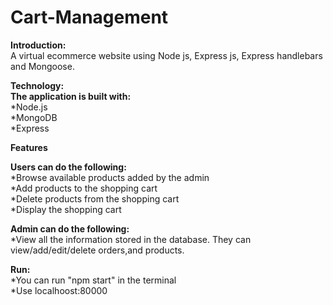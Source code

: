 # Cart-Management
**Introduction:**<br/>
A virtual ecommerce website using Node js, Express js, Express handlebars and Mongoose.
 
**Technology:**<br/>
    **The application is built with:**<br/>
*Node.js<br/>
*MongoDB<br/>
*Express<br/>
 
**Features**

**Users can do the following:**<br/>
*Browse available products added by the admin<br/>
*Add products to the shopping cart<br/>
*Delete products from the shopping cart<br/>
*Display the shopping cart<br/>

**Admin can do the following:**<br/>
*View all the information stored in the database. They can view/add/edit/delete orders,and products.<br/>

**Run:**<br/>
*You can run "npm start" in the terminal<br/>
*Use localhoost:80000
